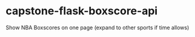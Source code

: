 # capstone-flask-boxscore-api
Show NBA Boxscores on one page (expand to other sports if time allows)

